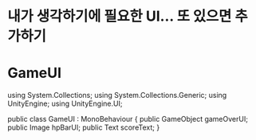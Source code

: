 # 내가 생각하기에 필요한 UI… 또 있으면 추가하기
# GameUI

using System.Collections;
using System.Collections.Generic;
using UnityEngine;
using UnityEngine.UI;

public class GameUI : MonoBehaviour
{
    public GameObject gameOverUI;
    public Image hpBarUI;
    public Text scoreText;
}
